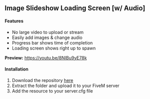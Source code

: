 <h2>Image Slideshow Loading Screen [w/ Audio]</h2>

<h4>Features</h4>

<ul>
  <li>No large video to upload or stream</li>
  <li>Easily add images & change audio</li>
  <li>Progress bar shows time of completion</li>
  <li>Loading screen shows right up to spawn</li>
</ul>

<strong>Preview:</strong> https://youtu.be/8NIBu9yE78k

<h4>Installation</h4>

<ol>
  <li>Download the repository <a href="https://github.com/WeponzTV/Image-Slideshow-Loading-Screen" target="_blank">here</a></li>
  <li>Extract the folder and upload it to your FiveM server</li>
  <li>Add the resource to your server.cfg file</li>
</ol>
